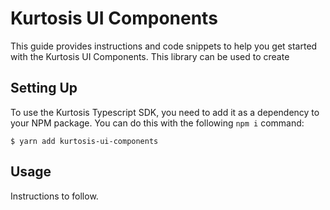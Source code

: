 # Kurtosis UI Components

This guide provides instructions and code snippets to help you get started with the Kurtosis UI Components. This library
can be used to create 

## Setting Up

To use the Kurtosis Typescript SDK, you need to add it as a dependency to your NPM package. You can do this with the following `npm i` command:

```console
$ yarn add kurtosis-ui-components
```

## Usage

Instructions to follow.